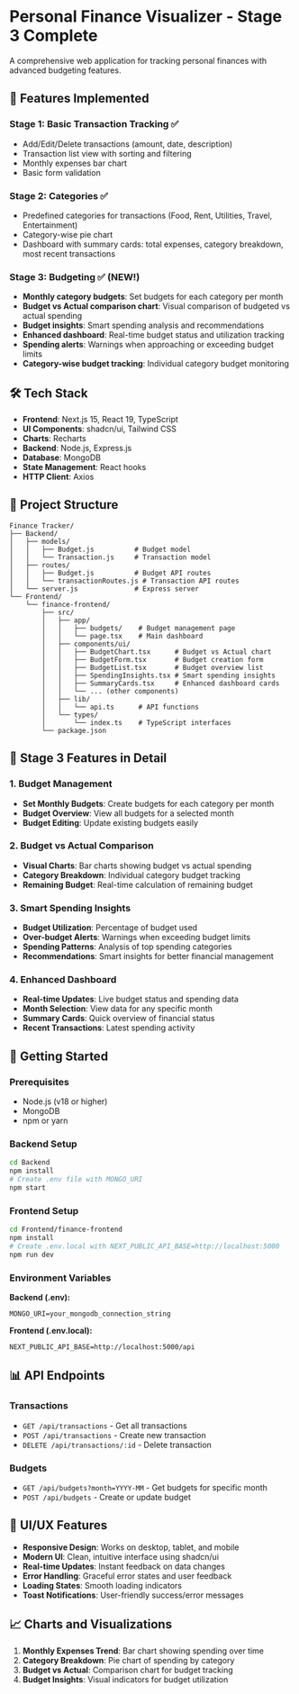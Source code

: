 # Personal Finance Visualizer - Stage 3 Complete

A comprehensive web application for tracking personal finances with advanced budgeting features.

## 🚀 Features Implemented

### Stage 1: Basic Transaction Tracking ✅

- Add/Edit/Delete transactions (amount, date, description)
- Transaction list view with sorting and filtering
- Monthly expenses bar chart
- Basic form validation

### Stage 2: Categories ✅

- Predefined categories for transactions (Food, Rent, Utilities, Travel, Entertainment)
- Category-wise pie chart
- Dashboard with summary cards: total expenses, category breakdown, most recent transactions

### Stage 3: Budgeting ✅ (NEW!)

- **Monthly category budgets**: Set budgets for each category per month
- **Budget vs Actual comparison chart**: Visual comparison of budgeted vs actual spending
- **Budget insights**: Smart spending analysis and recommendations
- **Enhanced dashboard**: Real-time budget status and utilization tracking
- **Spending alerts**: Warnings when approaching or exceeding budget limits
- **Category-wise budget tracking**: Individual category budget monitoring

## 🛠 Tech Stack

- **Frontend**: Next.js 15, React 19, TypeScript
- **UI Components**: shadcn/ui, Tailwind CSS
- **Charts**: Recharts
- **Backend**: Node.js, Express.js
- **Database**: MongoDB
- **State Management**: React hooks
- **HTTP Client**: Axios

## 📁 Project Structure

```
Finance Tracker/
├── Backend/
│   ├── models/
│   │   ├── Budget.js          # Budget model
│   │   └── Transaction.js     # Transaction model
│   ├── routes/
│   │   ├── Budget.js          # Budget API routes
│   │   └── transactionRoutes.js # Transaction API routes
│   └── server.js              # Express server
└── Frontend/
    └── finance-frontend/
        ├── src/
        │   ├── app/
        │   │   ├── budgets/    # Budget management page
        │   │   └── page.tsx    # Main dashboard
        │   ├── components/ui/
        │   │   ├── BudgetChart.tsx      # Budget vs Actual chart
        │   │   ├── BudgetForm.tsx       # Budget creation form
        │   │   ├── BudgetList.tsx       # Budget overview list
        │   │   ├── SpendingInsights.tsx # Smart spending insights
        │   │   ├── SummaryCards.tsx     # Enhanced dashboard cards
        │   │   └── ... (other components)
        │   ├── lib/
        │   │   └── api.ts      # API functions
        │   └── types/
        │       └── index.ts    # TypeScript interfaces
        └── package.json
```

## 🎯 Stage 3 Features in Detail

### 1. Budget Management

- **Set Monthly Budgets**: Create budgets for each category per month
- **Budget Overview**: View all budgets for a selected month
- **Budget Editing**: Update existing budgets easily

### 2. Budget vs Actual Comparison

- **Visual Charts**: Bar charts showing budget vs actual spending
- **Category Breakdown**: Individual category budget tracking
- **Remaining Budget**: Real-time calculation of remaining budget

### 3. Smart Spending Insights

- **Budget Utilization**: Percentage of budget used
- **Over-budget Alerts**: Warnings when exceeding budget limits
- **Spending Patterns**: Analysis of top spending categories
- **Recommendations**: Smart insights for better financial management

### 4. Enhanced Dashboard

- **Real-time Updates**: Live budget status and spending data
- **Month Selection**: View data for any specific month
- **Summary Cards**: Quick overview of financial status
- **Recent Transactions**: Latest spending activity

## 🚀 Getting Started

### Prerequisites

- Node.js (v18 or higher)
- MongoDB
- npm or yarn

### Backend Setup

```bash
cd Backend
npm install
# Create .env file with MONGO_URI
npm start
```

### Frontend Setup

```bash
cd Frontend/finance-frontend
npm install
# Create .env.local with NEXT_PUBLIC_API_BASE=http://localhost:5000
npm run dev
```

### Environment Variables

**Backend (.env):**

```
MONGO_URI=your_mongodb_connection_string
```

**Frontend (.env.local):**

```
NEXT_PUBLIC_API_BASE=http://localhost:5000/api
```

## 📊 API Endpoints

### Transactions

- `GET /api/transactions` - Get all transactions
- `POST /api/transactions` - Create new transaction
- `DELETE /api/transactions/:id` - Delete transaction

### Budgets

- `GET /api/budgets?month=YYYY-MM` - Get budgets for specific month
- `POST /api/budgets` - Create or update budget

## 🎨 UI/UX Features

- **Responsive Design**: Works on desktop, tablet, and mobile
- **Modern UI**: Clean, intuitive interface using shadcn/ui
- **Real-time Updates**: Instant feedback on data changes
- **Error Handling**: Graceful error states and user feedback
- **Loading States**: Smooth loading indicators
- **Toast Notifications**: User-friendly success/error messages

## 📈 Charts and Visualizations

1. **Monthly Expenses Trend**: Bar chart showing spending over time
2. **Category Breakdown**: Pie chart of spending by category
3. **Budget vs Actual**: Comparison chart for budget tracking
4. **Budget Insights**: Visual indicators for budget utilization
